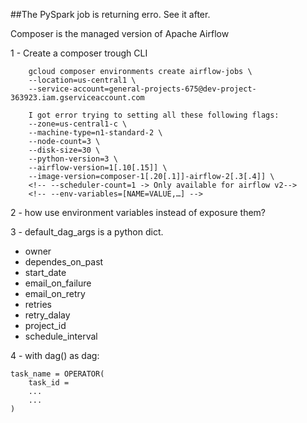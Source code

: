 ##The PySpark job is returning erro. See it after.


Composer is the managed version of Apache Airflow

1 - Create a composer trough CLI

        gcloud composer environments create airflow-jobs \
        --location=us-central1 \
        --service-account=general-projects-675@dev-project-363923.iam.gserviceaccount.com

        I got error trying to setting all these following flags:
        --zone=us-central1-c \
        --machine-type=n1-standard-2 \
        --node-count=3 \
        --disk-size=30 \
        --python-version=3 \
        --airflow-version=1[.10[.15]] \                  
        --image-version=composer-1[.20[.1]]-airflow-2[.3[.4]] \
        <!-- --scheduler-count=1 -> Only available for airflow v2--> 
        <!-- --env-variables=[NAME=VALUE,…] -->


2 - how use environment variables instead of exposure them?

3 - default_dag_args is a python dict.
 - owner
 - dependes_on_past
 - start_date
 - email_on_failure
 - email_on_retry
 - retries
 - retry_dalay
 - project_id
 - schedule_interval

4 - with dag() as dag:
    
    task_name = OPERATOR(
        task_id = 
        ...
        ...    
    )

